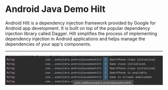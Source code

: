 # Android Java Demo Hilt

Android Hilt is a dependency injection framework provided by Google for Android app development. It is built on top of the popular dependency injection library called Dagger. Hilt simplifies the process of implementing dependency injection in Android applications and helps manage the dependencies of your app's components.

---

[![Vaibhav Mojidra - 1.jpeg](https://raw.githubusercontent.com/VaibhavMojidra/Android-Java---Demo-Hilt/master/screenshots/1.jpeg "Vaibhav Mojidra")](https://vaibhavmojidra.github.io/site/)